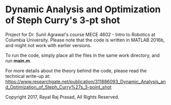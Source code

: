 # Dynamic Analysis and Optimization of Steph Curry's 3-pt shot

Project for Dr. Sunil Agrawal's course MECE 4602 - Intro to Robotics at Columbia University. 
Please note that the code is written in MATLAB 2016b, and might not work with earlier versions.

To run the code, simply place all the files in the same work directory, and run **main.m**.

For more details about the theory behind the code, please read the technical write-up at:
https://www.researchgate.net/publication/311886093_Dynamic_Analysis_and_Optimization_of_Steph_Curry%27s_3-point_shot

Copyright 2017, Rayal Raj Prasad, All Rights Reserved.
